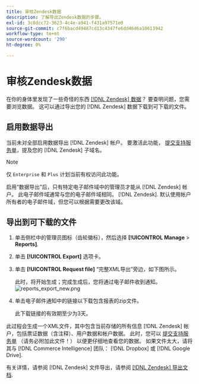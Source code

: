```yaml
---
title: 审核Zendesk数据
description: 了解导出Zendesk数据的步骤。
exl-id: 3c8dcc72-3623-4c4e-a941-f431a97571e0
source-git-commit: c7f6bacd49487cd13c4347fe6dd46d6a10613942
workflow-type: tm+mt
source-wordcount: '290'
ht-degree: 0%

---
```


# 审核Zendesk数据

在你的身体里发现了一些奇怪的东西 [[!DNL Zendesk] 数据](../integrations/exp-zendesk-data.md)？ 要查明问题，您需要浏览数据。 这可以通过导出您的 [!DNL Zendesk] 数据下载到可下载的文件。

## 启用数据导出

当前未对全部启用数据导出 [!DNL Zendesk] 帐户。 要激活此功能， [提交支持服务单](https://experienceleague.adobe.com/docs/commerce-knowledge-base/kb/troubleshooting/miscellaneous/mbi-service-policies.html)，提及您的 [!DNL Zendesk] 子域名。

>[!NOTE]
>
>仅 `Enterprise` 和 `Plus` 计划当前有权访问此功能。

启用“数据导出”后，只有特定电子邮件域中的管理员才能从 [!DNL Zendesk] 帐户。 此电子邮件域通常与您的电子邮件域相同。 [!DNL Zendesk]. 默认使用帐户所有者的电子邮件域，但您可以根据需要更改该域。

## 导出到可下载的文件

1. 单击侧栏中的管理员图标（齿轮徽标），然后选择 **[!UICONTROL Manage** > **Reports]**.
1. 单击 **[!UICONTROL Export]** 选项卡。
1. 单击 **[!UICONTROL Request file]** “完整XML导出”旁边，如下图所示。

   此时，将开始生成；完成生成后，您将通过电子邮件收到通知。
   ![reports_export_new.png](../../../assets/reports_export_new.png)

1. 单击电子邮件通知中的链接以下载包含报表的zip文件。

   此下载链接的有效期至少为3天。

此过程会生成一个XML文件，其中包含当前存储的所有信息 [!DNL Zendesk] 帐户，包括票证数据（含注释）、用户数据和帐户数据。 此时，您可以 [提交支持服务单](https://experienceleague.adobe.com/docs/commerce-knowledge-base/kb/troubleshooting/miscellaneous/mbi-service-policies.html) （请务必附加此文件！） 以便更仔细地查看您的数据。 如果文件太大，请将其与 [!DNL Commerce Intelligence] 团队： [!DNL Dropbox] 或 [!DNL Google Drive].

有关详情，请参阅 [!DNL Zendesk] 文件导出，请参阅 [[!DNL Zendesk] 导出文档](https://support.zendesk.com/hc/en-us/articles/4408886165402-Exporting-data-to-a-JSON-CSV-or-XML-file).
